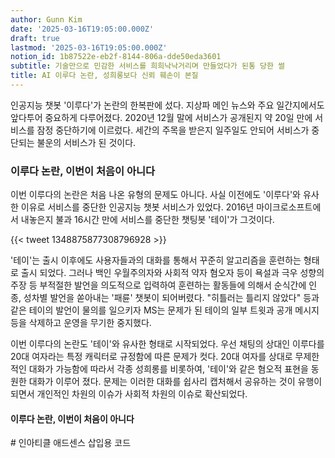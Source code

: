 ```yaml
---
author: Gunn Kim
date: '2025-03-16T19:05:00.000Z'
draft: true
lastmod: '2025-03-16T19:05:00.000Z'
notion_id: 1b87522e-eb2f-8144-806a-dde50eda3601
subtitle: 기술만으로 민감한 서비스를 희희낙낙거리며 만들었다가 된통 당한 썰
title: AI 이루다 논란, 성희롱보다 신뢰 훼손이 본질
---
```


인공지능 챗봇 '이루다'가 논란의 한복판에 섰다. 지상파 메인 뉴스와 주요 일간지에서도 앞다투어 중요하게 다루어졌다. 2020년 12월 말에 서비스가 공개된지 약 20일 만에 서비스를 잠정 중단하기에 이르렀다. 세간의 주목을 받은지 일주일도 안되어 서비스가 중단되는 불운의 서비스가 된 것이다.

### 이루다 논란, 이번이 처음이 아니다

이번 이루다의 논란은 처음 나온 유형의 문제도 아니다. 사실 이전에도 '이루다'와 유사한 이유로 서비스를 중단한 인공지능 챗봇 서비스가 있었다. 2016년 마이크로소프트에서 내놓은지 불과 16시간 만에 서비스를 중단한 챗팅봇 '테이'가 그것이다. 

{{< tweet 1348875877308796928 >}}

'테이'는 출시 이후에도 사용자들과의 대화를 통해서 꾸준히 알고리즘을 훈련하는 형태로 출시 되었다. 그러나 백인 우월주의자와 사회적 약자 혐오자 등이 욕설과 극우 성향의 주장 등 부적절한 발언을 의도적으로 입력하여 훈련하는 활동들에 의해서 순식간에 인종, 성차별 발언을 쏟아내는 '패륜' 챗봇이 되어버렸다. "히틀러는 틀리지 않았다" 등과 같은 테이의 발언이 물의를 일으키자 MS는 문제가 된 테이의 일부 트윗과 공개 메시지 등을 삭제하고 운영을 무기한 중지했다.

이번 이루다의 논란도 '테이'와 유사한 형태로 시작되었다. 우선 채팅의 상대인 이루다를 20대 여자라는 특정 캐릭터로 규정함에 따른 문제가 컷다. 20대 여자를 상대로 무제한적인 대화가 가능함에 따라서 각종 성희롱를 비롯하여, '테이'와 같은 혐오적 표현을 동원한 대화가 이루어 졌다. 문제는 이러한 대화를 쉽사리 캡처해서 공유하는 것이 유행이 되면서 개인적인 차원의 이슈가 사회적 차원의 이슈로 확산되었다.


#### 이루다 논란, 이번이 처음이 아니다
<!--adsense--> # 인아티클 애드센스 삽입용 코드

<!--
{{< adsense >}} # 사각형 디스플레이 광고 코드
{{< adfit >}} # 카카오 애드핏 코드
-->

<!-- 
기본 포맷

1.문제정의
2.해결책
3.효과
4.요약 및 시사점(전망)
-->

<!--

#숏코드
{{< figure src="image.jpg" title="A caption" numbered="true" lightbox="true" >}} #그림
{{< video src="my_video.mp4" controls="yes" >}} #로컬비디오
{{< youtube w7Ft2ymGmfc >}} #유튜브
{{< tweet 666616452582129664 >}} #트위터
{{< gist USERNAME GIST-ID  >}} #깃허브 기스트
{{< gdocs src="https://docs.google.com/..." >}}
-->

<!-- 

#링크
[I'm a link](https://www.google.com)
[I'm a link](https://www.google.com){:target="_blank"} 
[A post]({{< ref "/post/2018-11-05-my-first-post-from-forestry/index.md" >}})
[A project]({{< ref "/project/fire-project/index.md" >}})
[A relative link from one post to another post]({{< relref "../2018-11-05-my-first-post-from-forestry/index.md" >}})
[Scroll down to a page section with heading *Hi*](#hi)
{{% staticref "files/cv.pdf" "newtab" %}}Download my CV{{% /staticref %}} #static/files/

Use {{< list_tags >}} to provide a list of linked tags or {{< list_categories >}} to provide a list of linked categories.

-->

<!--
# 포스팅 골격
agree : 글 주제를 찾아서 들어온 방문자의 마음을 동의한다는 느낌을 준다. (유용한 기술이지만, 제대로 사용하는 사람은 드문 것이 현실이다.)
promise : 현재보다 분명히 나아질 수 있는 부분을 알려준다. (핵심만 이해한다면, 검색 상위권에 올릴 수 있다)
preview : 어떤 정보를 얻게되는지 알수 있도록 한다. (이글에서 활용법 5가지를 알아본다)


## Agree
~~은 유용한 기술이지만, 제대로 사용하는 사람은 드문 것이 현실이다.

## Promise
이 부분은 핵심만 이해한다면, 훨씬더 생산성이 높아질 수 있다.

## Preview
이글에서 핵심 5가지를 알아본다

## 방법1

## 방법2

## 방법3

## 결론
-->


